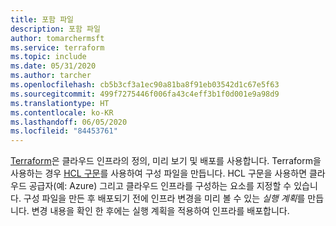 ```yaml
---
title: 포함 파일
description: 포함 파일
author: tomarchermsft
ms.service: terraform
ms.topic: include
ms.date: 05/31/2020
ms.author: tarcher
ms.openlocfilehash: cb5b3cf3a1ec90a81ba8f91eb03542d1c67e5f63
ms.sourcegitcommit: 499f7275446f006fa43c4eff3b1f0d001e9a98d9
ms.translationtype: HT
ms.contentlocale: ko-KR
ms.lasthandoff: 06/05/2020
ms.locfileid: "84453761"
---
```

[Terraform](https://www.terraform.io)은 클라우드 인프라의 정의, 미리 보기 및 배포를 사용합니다. Terraform을 사용하는 경우 [HCL 구문](https://www.terraform.io/docs/configuration/syntax.html)를 사용하여 구성 파일을 만듭니다. HCL 구문을 사용하면 클라우드 공급자(예: Azure) 그리고 클라우드 인프라를 구성하는 요소를 지정할 수 있습니다. 구성 파일을 만든 후 배포되기 전에 인프라 변경을 미리 볼 수 있는 *실행 계획*를 만듭니다. 변경 내용을 확인 한 후에는 실행 계획을 적용하여 인프라를 배포합니다.
